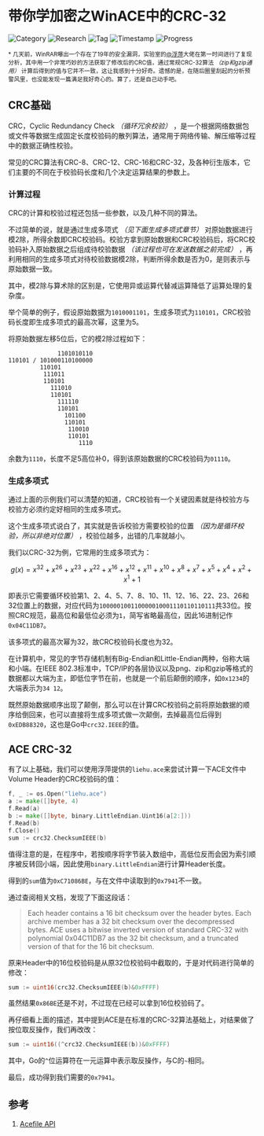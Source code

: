 # 带你学加密之WinACE中的CRC-32

![Category](https://img.shields.io/badge/category-security_research-blue.svg)
![Research](https://img.shields.io/badge/research-cryptology-blue.svg)
![Tag](https://img.shields.io/badge/tag-crc32-green.svg)
![Timestamp](https://img.shields.io/badge/timestamp-0000000000-lightgrey.svg)
![Progress](https://img.shields.io/badge/progress-0%25-brightgreen.svg)

<sub>* 几天前，WinRAR曝出一个存在了19年的安全漏洞，实验室的[@浮萍](http://fuping.site/)大佬在第一时间进行了复现分析，其中用一个非常巧妙的方法获取了修改后的CRC值，通过常规CRC-32算法 *（zip和gzip通用）* 计算后得到的值与它并不一致，这让我感到十分好奇。遗憾的是，在随后圈里刮起的分析预警风里，也没能发现一篇满足我好奇心的。算了，还是自己动手吧。</sub>

## CRC基础

CRC，Cyclic Redundancy Check *（循环冗余校验）* ，是一个根据网络数据包或文件等数据生成固定长度校验码的散列算法，通常用于网络传输、解压缩等过程中的数据正确性校验。

常见的CRC算法有CRC-8、CRC-12、CRC-16和CRC-32，及各种衍生版本，它们主要的不同在于校验码长度和几个决定运算结果的参数上。

### 计算过程

CRC的计算和校验过程还包括一些参数，以及几种不同的算法。

不过简单的说，就是通过生成多项式 *（见下面生成多项式章节）* 对原始数据进行模2除，所得余数即CRC校验码。校验方拿到原始数据和CRC校验码后，将CRC校验码补入原始数据之后组成待校验数据 *（该过程也可在发送数据之前完成）* ，再利用相同的生成多项式对待校验数据模2除，判断所得余数是否为0，是则表示与原始数据一致。

其中，模2除与算术除的区别是，它使用异或运算代替减运算降低了运算处理的复杂度。

举个简单的例子，假设原始数据为`1010001101`，生成多项式为`110101`，CRC校验码长度即生成多项式的最高次幂，这里为5。

将原始数据左移5位后，它的模2除过程如下：

```plain
              1101010110
110101 / 101000110100000
         110101
          111011
          110101
            111010
            110101
              111110
              110101
                101100
                110101
                 110010
                 110101
                    1110
```

余数为`1110`，长度不足5高位补0，得到该原始数据的CRC校验码为`01110`。

### 生成多项式

通过上面的示例我们可以清楚的知道，CRC校验有一个关键因素就是待校验方与校验方必须约定好相同的生成多项式。

这个生成多项式说白了，其实就是告诉校验方需要校验的位置 *（因为是循环校验，所以非绝对位置）* ，校验位越多，出错的几率就越小。

我们以CRC-32为例，它常用的生成多项式为：

```math
g(x)=x^32+x^26+x^23+x^22+x^16+x^12+x^11+x^10+x^8+x^7+x^5+x^4+x^2+x^1+1
```

即表示它需要循环校验第1、2、4、5、7、8、10、11、12、16、22、23、26和32位置上的数据，对应代码为`100000100110000010001110110110111`共33位。按照CRC规范，最高位和最低位必须为`1`，简写省略最高位，因此16进制记作`0x04C11DB7`。

该多项式的最高次幂为32，故CRC校验码长度也为32。

在计算机中，常见的字节存储机制有Big-Endian和Little-Endian两种，俗称大端和小端。在IEEE 802.3标准中，TCP/IP的各层协议以及png、zip和gzip等格式的数据都以大端为主，即低位字节在前，也就是一个前后颠倒的顺序，如`0x1234`的大端表示为`34 12`。

既然原始数据顺序出现了颠倒，那么可以在计算CRC校验码之前将原始数据的顺序给倒回来，也可以直接将生成多项式做一次颠倒，去掉最高位后得到`0xEDB88320`，这也是Go中`crc32.IEEE`的值。

## ACE CRC-32

有了以上基础，我们可以使用浮萍提供的`liehu.ace`来尝试计算一下ACE文件中Volume Header的CRC校验码的值：

```go
f, _ := os.Open("liehu.ace")
a := make([]byte, 4)
f.Read(a)
b := make([]byte, binary.LittleEndian.Uint16(a[2:]))
f.Read(b)
f.Close()
sum := crc32.ChecksumIEEE(b)
```

值得注意的是，在程序中，若按顺序将字节装入数组中，高低位反而会因为索引顺序被反转回小端，因此使用`binary.LittleEndian`进行计算Header长度。

得到的`sum`值为`0xC71086BE`，与在文件中读取到的`0x7941`不一致。

通过查阅相关文档，发现了下面这段话：

> Each header contains a 16 bit checksum over the header bytes. Each archive member has a 32 bit checksum over the decompressed bytes. ACE uses a bitwise inverted version of standard CRC-32 with polynomial 0x04C11DB7 as the 32 bit checksum, and a truncated version of that for the 16 bit checksum.

原来Header中的16位校验码是从原32位校验码中截取的，于是对代码进行简单的修改：

```go
sum := uint16(crc32.ChecksumIEEE(b)&0xFFFF)
```

虽然结果`0x86BE`还是不对，不过现在已经可以拿到16位校验码了。

再仔细看上面的描述，其中提到ACE是在标准的CRC-32算法基础上，对结果做了按位取反操作，我们再改改：

```go
sum := uint16((^crc32.ChecksumIEEE(b))&0xFFFF)
```

其中，Go的`^`位运算符在一元运算中表示取反操作，与C的`~`相同。

最后，成功得到我们需要的`0x7941`。

## 参考

1. [Acefile API](https://apidoc.roe.ch/acefile/latest/)